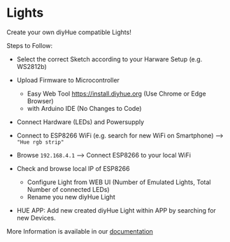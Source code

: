 # Lights

Create your own diyHue compatible Lights!

Steps to Follow:
- Select the correct Sketch according to your Harware Setup (e.g. WS2812b)
- Upload Firmware to Microcontroller
  - Easy Web Tool https://install.diyhue.org (Use Chrome or Edge Browser)
  - with Arduino IDE (No Changes to Code)
- Connect Hardware (LEDs) and Powersupply
- Connect to ESP8266 WiFi (e.g. search for new WiFi on Smartphone) --> `"Hue rgb strip"`
- Browse `192.168.4.1` --> Connect ESP8266 to your local WiFi
- Check and browse local IP of ESP8266
    - Configure Light from WEB UI (Number of Emulated Lights, Total Number of connected LEDs)
    - Rename you new diyHue Light

- HUE APP: Add new created diyHue Light within APP by searching for new Devices.


More Information is available in our [documentation](https://diyhue.readthedocs.io/en/latest/lights/diylights.html)
<!---
## Contribuiting
The following is a set of guidelines for contributing to diyHue Lights. These are mostly guidelines, not rules. Use your best judgment, and feel free to propose changes to this document in a pull request.

### Building with travis
In order for your sketch to be built with travis, please upload only the `sketch.ino` file in a folder within the Arduino dir. Please make sure that the folder and sketch name are exactly the same, ignoring the extension. For example the sketch would be saved in `Lights/Arduino/Generic_Fun_Light/` and called `Generic_Fun_Light.ino`.

Also within you PR, please create a commit to `.travis.yml`, adding a line in the matrix section. This should be in the format `- SKETCH="YOUR_SKETCH_NAME_HERE"`. Following the above example, `.travis.yml` would look like:

```
...
 matrix:
    - SKETCH="Generic_RGBW_Light"
    - SKETCH="Generic_RGB_Light"
    - SKETCH="Generic_CCT_Light"
    - SKETCH="Generic_RGB_CCT_Light"
    - SKETCH="Generic_WS2812_Strip"
    - SKETCH="Generic_SK6812_Strip"
    - SKETCH="Generic_Fun_Strip"
...
```

Finaly, if your sketch requires any of the libraries not installed on [this](https://github.com/diyhue/Lights/blob/675d2693afdb5f38fd9e61fdcf21aa042a7817b4/install.sh#L94) line of `install.sh`, then please add a commit adding them.

--->
